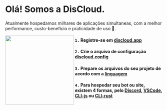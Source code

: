 # Olá! Somos a DisCloud.
Atualmente hospedamos milhares de aplicações simultaneas, com a melhor performance, custo-benefício e praticidade de uso 🤯.

<img align="left" height="220" src="https://i.imgur.com/M0WaCVp.png"/>

#### `1.` Registre-se em [discloud.app](https://discloudbot.com/)
#### `2.` Crie o arquivo de configuração [discloud.config](https://docs.discloudbot.com/suporte/faq/discloud.config)
#### `3.` Prepare os arquivos do seu projeto de acordo com a [linguagem](https://docs.discloudbot.com/suporte/linguagens)
#### `4.` Para hospedar seu bot ou site, existem 4 formas, pelo [Discord](https://docs.discloudbot.com/suporte/hospedar/sites/discord), [VSCode](https://marketplace.visualstudio.com/items?itemName=discloud.discloud), [CLI-js](https://www.npmjs.com/package/discloud-cli) ou [CLI-rust](https://github.com/discloud/cli-rust)
